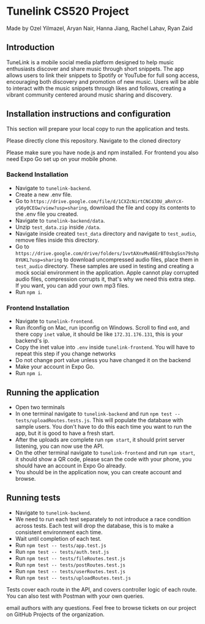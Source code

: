 # Tunelink CS520 Project
Made by Ozel Yilmazel, Aryan Nair, Hanna Jiang, Rachel Lahav, Ryan Zaid

## Introduction
TuneLink is a mobile social media platform designed to help music enthusiasts discover and share music through short snippets. The app allows users to link their snippets to Spotify or YouTube for full song access, encouraging both discovery and promotion of new music. Users will be able to interact with the music snippets through likes and follows, creating a vibrant community centered around music sharing and discovery.

## Installation instructions and configuration
This section will prepare your local copy to run the application and tests.

Please directly clone this repository. Navigate to the cloned directory

Please make sure you have node.js and npm installed. For frontend you also need Expo Go set up on your mobile phone.

### Backend Installation
- Navigate to `tunelink-backend`.
- Create a new .env file.
- Go to `https://drive.google.com/file/d/1CXZcNirtCNC43OU_aRnYcX-yG6y0CEGw/view?usp=sharing`, download the file and copy its contents to the .env file you created.
- Navigate to `tunelink-backend/data`.
- Unzip `test_data.zip` inside `/data`.
- Navigate inside created `test_data` directory and navigate to `test_audio`, remove files inside this directory.
- Go to `https://drive.google.com/drive/folders/1vvtAXnvMvA6ErBT0sbgSsn79shp8YUKL?usp=sharing` to download uncompressed audio files, place them in `test_audio` directory. These samples are used in testing and creating a mock social environment in the application. Apple cannot play corrupted audio files, compression corrupts it, that's why we need this extra step. If you want, you can add your own mp3 files.
- Run `npm i`.

### Frontend Installation
- Navigate to `tunelink-frontend`.
- Run ifconfig on Mac, run ipconfig on Windows. Scroll to find `en0`, and there copy `inet` value, it should be like `172.31.176.131`, this is your backend's ip.
- Copy the inet value into `.env` inside `tunelink-frontend`. You will have to repeat this step if you change networks
- Do not change port value unless you have changed it on the backend
- Make your account in Expo Go.
- Run `npm i`.

## Running the application
- Open two terminals
- In one terminal navigate to `tunelink-backend` and run `npm test -- tests/uploadRoutes.tests.js`. This will populate the database with sample users. You don't have to do this each time you want to run the app, but it is good to have a fresh start.
- After the uploads are complete run `npm start`, it should print server listening, you can now use the API.
- On the other terminal navigate to `tunelink-frontend` and run `npm start`, it should show a QR code, please scan the code with your phone, you should have an account in Expo Go already.
- You should be in the application now, you can create account and browse.

## Running tests
- Navigate to `tunelink-backend`.
- We need to run each test separately to not introduce a race condition across tests. Each test will drop the database, this is to make a consistent environment each time.
- Wait until completion of each test.
- Run `npm test -- tests/app.test.js`
- Run `npm test -- tests/auth.test.js`
- Run `npm test -- tests/fileRoutes.test.js`
- Run `npm test -- tests/postRoutes.test.js`
- Run `npm test -- tests/userRoutes.test.js`
- Run `npm test -- tests/uploadRoutes.test.js`

Tests cover each route in the API, and covers controller logic of each route. You can also test with Postman with your own queries.


email authors with any questions. Feel free to browse tickets on our project on GitHub Projects of the organization.
